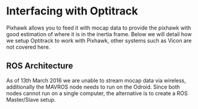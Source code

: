 # Interfacing with Optitrack

Pixhawk allows you to feed it with mocap data to provide the pixhawk with
good estimation of where it is in the inertia frame. Below we will detail
how we setup Optitrack to work with Pixhawk, other systems such as Vicon
are not covered here.

## ROS Architecture

As of 13th March 2016 we are unable to stream mocap data via wireless,
additionally the MAVROS node needs to run on the Odroid. Since both nodes
cannot run on a single computer, the alternative is to create a ROS
Master/Slave setup.
